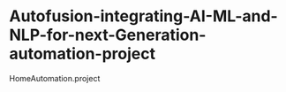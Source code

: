 # Autofusion-integrating-AI-ML-and-NLP-for-next-Generation-automation-project
HomeAutomation.project
